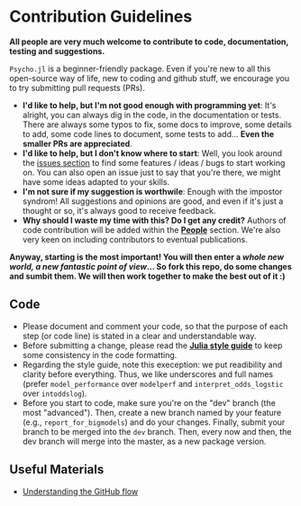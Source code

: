 # Contribution Guidelines
**All people are very much welcome to contribute to code, documentation, testing and suggestions.**

`Psycho.jl` is a beginner-friendly package. Even if you're new to all this open-source way of life, new to coding and github stuff, we encourage you to try submitting pull requests (PRs). 

- **I'd like to help, but I'm not good enough with programming yet**: It's alright, you can always dig in the code, in the documentation or tests. There are always some typos to fix, some docs to improve, some details to add, some code lines to document, some tests to add... **Even the smaller PRs are appreciated**.
- **I'd like to help, but I don't know where to start**: Well, you look around the [issues section](https://github.com/neuropsychology/Psycho.jl/issues) to find some features / ideas / bugs to start working on. You can also open an issue just to say that you're there, we might have some ideas adapted to your skills.
- **I'm not sure if my suggestion is worthwile**: Enough with the impostor syndrom! All suggestions and opinions are good, and even if it's just a thought or so, it's always good to receive feedback.
- **Why should I waste my time with this? Do I get any credit?** Authors of code contribution will be added within the [**People**](https://neuropsychology.github.io/Psycho.jl/latest/man/about.html#People) section. We're also very keen on including contributors to eventual publications.


**Anyway, starting is the most important! You will then enter a *whole new world, a new fantastic point of view*... So fork this repo, do some changes and sumbit them. We will then work together to make the best out of it :)**



## Code

- Please document and comment your code, so that the purpose of each step (or code line) is stated in a clear and understandable way.
- Before submitting a change, please read the [**Julia style guide**](https://docs.julialang.org/en/v1/manual/style-guide/) to keep some consistency in the code formatting.
- Regarding the style guide, note this exeception: we put readibility and clarity before everything. Thus, we like underscores and full names (prefer `model_performance` over `modelperf` and `interpret_odds_logstic` over `intoddslog`).
- Before you start to code, make sure you're on the "dev" branch (the most "advanced"). Then, create a new branch named by your feature (e.g., `report_for_bigmodels`) and do your changes. Finally, submit your branch to be merged into the `dev` branch. Then, every now and then, the dev branch will merge into the master, as a new package version.


## Useful Materials

- [Understanding the GitHub flow](https://guides.github.com/introduction/flow/)